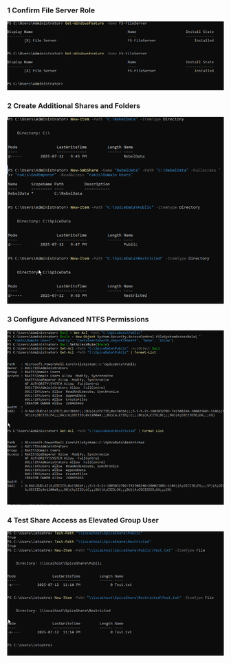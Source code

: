 ### 1 Confirm File Server Role

![Alt text](images/1%20Confirm%20File%20Server%20Role.png)

### 2 Create Additional Shares and Folders

![Alt text](images/2%20Create%20Additional%20Shares%20and%20Folders.png)

### 3 Configure Advanced NTFS Permissions

![Alt text](images/3%20Configure%20Advanced%20NTFS%20Permissions.png)

### 4 Test Share Access as Elevated Group User

![Alt text](images/4%20Test%20Share%20Access%20as%20Elevated%20Group%20User.png)

